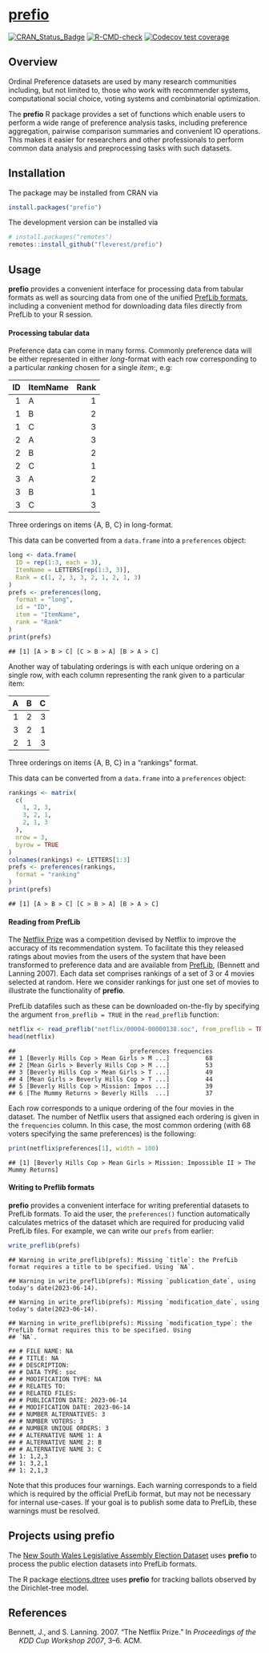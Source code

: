 
# [prefio](https://fleverest.github.io/prefio/)

<!-- badges: start -->

[![CRAN_Status_Badge](https://www.r-pkg.org/badges/version/prefio)](https://cran.r-project.org/package=prefio)
[![R-CMD-check](https://github.com/fleverest/prefio/actions/workflows/R-CMD-check.yaml/badge.svg)](https://github.com/fleverest/prefio/actions/workflows/R-CMD-check.yaml)
[![Codecov test
coverage](https://codecov.io/gh/fleverest/prefio/branch/main/graph/badge.svg)](https://app.codecov.io/gh/fleverest/prefio?branch=main)
<!-- badges: end -->

## Overview

Ordinal Preference datasets are used by many research communities
including, but not limited to, those who work with recommender systems,
computational social choice, voting systems and combinatorial
optimization.

The **prefio** R package provides a set of functions which enable users
to perform a wide range of preference analysis tasks, including
preference aggregation, pairwise comparison summaries and convenient IO
operations. This makes it easier for researchers and other professionals
to perform common data analysis and preprocessing tasks with such
datasets.

## Installation

The package may be installed from CRAN via

``` r
install.packages("prefio")
```

The development version can be installed via

``` r
# install.packages("remotes")
remotes::install_github("fleverest/prefio")
```

## Usage

**prefio** provides a convenient interface for processing data from
tabular formats as well as sourcing data from one of the unified
[PrefLib formats](https://www.preflib.org/format/), including a
convenient method for downloading data files directly from PrefLib to
your R session.

#### Processing tabular data

Preference data can come in many forms. Commonly preference data will be
either represented in either *long*-format with each row corresponding
to a particular *ranking* chosen for a single *item*:, e.g:

|  ID | ItemName | Rank |
|----:|:---------|-----:|
|   1 | A        |    1 |
|   1 | B        |    2 |
|   1 | C        |    3 |
|   2 | A        |    3 |
|   2 | B        |    2 |
|   2 | C        |    1 |
|   3 | A        |    2 |
|   3 | B        |    1 |
|   3 | C        |    3 |

Three orderings on items {A, B, C} in long-format.

This data can be converted from a `data.frame` into a `preferences`
object:

``` r
long <- data.frame(
  ID = rep(1:3, each = 3),
  ItemName = LETTERS[rep(1:3, 3)],
  Rank = c(1, 2, 3, 3, 2, 1, 2, 1, 3)
)
prefs <- preferences(long,
  format = "long",
  id = "ID",
  item = "ItemName",
  rank = "Rank"
)
print(prefs)
```

    ## [1] [A > B > C] [C > B > A] [B > A > C]

Another way of tabulating orderings is with each unique ordering on a
single row, with each column representing the rank given to a particular
item:

|   A |   B |   C |
|----:|----:|----:|
|   1 |   2 |   3 |
|   3 |   2 |   1 |
|   2 |   1 |   3 |

Three orderings on items {A, B, C} in a “rankings” format.

This data can be converted from a `data.frame` into a `preferences`
object:

``` r
rankings <- matrix(
  c(
    1, 2, 3,
    3, 2, 1,
    2, 1, 3
  ),
  nrow = 3,
  byrow = TRUE
)
colnames(rankings) <- LETTERS[1:3]
prefs <- preferences(rankings,
  format = "ranking"
)
print(prefs)
```

    ## [1] [A > B > C] [C > B > A] [B > A > C]

#### Reading from PrefLib

The [Netflix Prize](https://en.wikipedia.org/wiki/Netflix_Prize) was a
competition devised by Netflix to improve the accuracy of its
recommendation system. To facilitate this they released ratings about
movies from the users of the system that have been transformed to
preference data and are available from
[PrefLib](https://www.preflib.org/data/ED/00004/), (Bennett and Lanning
2007). Each data set comprises rankings of a set of 3 or 4 movies
selected at random. Here we consider rankings for just one set of movies
to illustrate the functionality of **prefio**.

PrefLib datafiles such as these can be downloaded on-the-fly by
specifying the argument `from_preflib = TRUE` in the `read_preflib`
function:

``` r
netflix <- read_preflib("netflix/00004-00000138.soc", from_preflib = TRUE)
head(netflix)
```

    ##                                preferences frequencies
    ## 1 [Beverly Hills Cop > Mean Girls > M ...]          68
    ## 2 [Mean Girls > Beverly Hills Cop > M ...]          53
    ## 3 [Beverly Hills Cop > Mean Girls > T ...]          49
    ## 4 [Mean Girls > Beverly Hills Cop > T ...]          44
    ## 5 [Beverly Hills Cop > Mission: Impos ...]          39
    ## 6 [The Mummy Returns > Beverly Hills  ...]          37

Each row corresponds to a unique ordering of the four movies in the
dataset. The number of Netflix users that assigned each ordering is
given in the `frequencies` column. In this case, the most common
ordering (with 68 voters specifying the same preferences) is the
following:

``` r
print(netflix$preferences[1], width = 100)
```

    ## [1] [Beverly Hills Cop > Mean Girls > Mission: Impossible II > The Mummy Returns]

#### Writing to Preflib formats

**prefio** provides a convenient interface for writing preferential
datasets to PrefLib formats. To aid the user, the `preferences()`
function automatically calculates metrics of the dataset which are
required for producing valid PrefLib files. For example, we can write
our `prefs` from earlier:

``` r
write_preflib(prefs)
```

    ## Warning in write_preflib(prefs): Missing `title`: the PrefLib format requires a title to be specified. Using `NA`.

    ## Warning in write_preflib(prefs): Missing `publication_date`, using today's date(2023-06-14).

    ## Warning in write_preflib(prefs): Missing `modification_date`, using today's date(2023-06-14).

    ## Warning in write_preflib(prefs): Missing `modification_type`: the PrefLib format requires this to be specified. Using
    ## `NA`.

    ## # FILE NAME: NA
    ## # TITLE: NA
    ## # DESCRIPTION: 
    ## # DATA TYPE: soc
    ## # MODIFICATION TYPE: NA
    ## # RELATES TO: 
    ## # RELATED FILES: 
    ## # PUBLICATION DATE: 2023-06-14
    ## # MODIFICATION DATE: 2023-06-14
    ## # NUMBER ALTERNATIVES: 3
    ## # NUMBER VOTERS: 3
    ## # NUMBER UNIQUE ORDERS: 3
    ## # ALTERNATIVE NAME 1: A
    ## # ALTERNATIVE NAME 2: B
    ## # ALTERNATIVE NAME 3: C
    ## 1: 1,2,3
    ## 1: 3,2,1
    ## 1: 2,1,3

Note that this produces four warnings. Each warning corresponds to a
field which is required by the official PrefLib format, but may not be
necessary for internal use-cases. If your goal is to publish some data
to PrefLib, these warnings must be resolved.

## Projects using **prefio**

The [New South Wales Legislative Assembly Election
Dataset](https://github.com/fleverest/nswla_preflib) uses **prefio** to
process the public election datasets into PrefLib formats.

The R package
[elections.dtree](https://github.com/fleverest/elections.dtree) uses
**prefio** for tracking ballots observed by the Dirichlet-tree model.

## References

<div id="refs" class="references csl-bib-body hanging-indent">

<div id="ref-Bennett2007" class="csl-entry">

Bennett, J., and S. Lanning. 2007. “The Netflix Prize.” In
*<span class="nocase">Proceedings of the KDD Cup Workshop 2007</span>*,
3–6. ACM.

</div>

</div>
